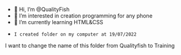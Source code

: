 - 👋 Hi, I’m @QualityFish
- 👀 I’m interested in creation programming for any phone
- 🌱 I’m currently learning  HTML&CSS
-     I created folder on my computer at 19/07/2022
I want to change the name of this folder from Qualityfish to Training
